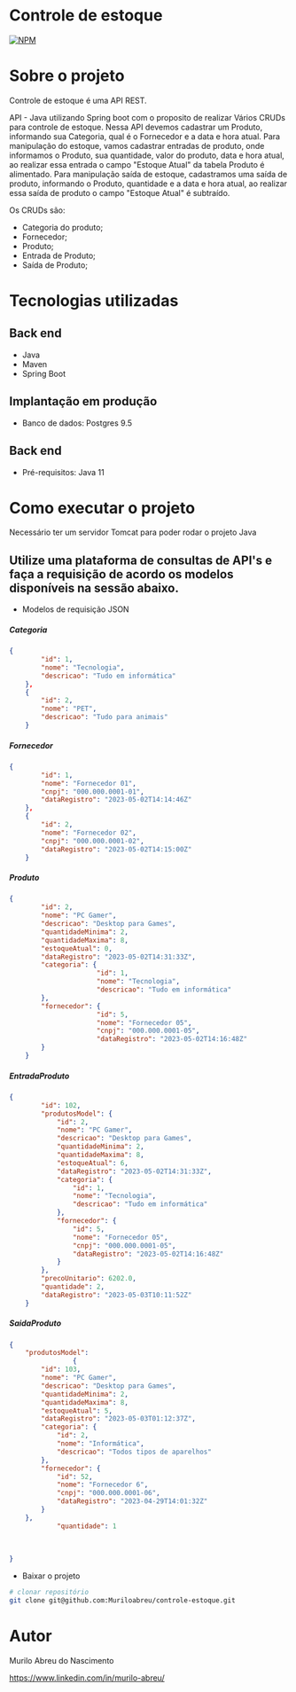 # Controle de estoque

[![NPM](https://img.shields.io/npm/l/react)](https://github.com/Muriloabreu/controle-estoque/blob/main/LICENCE) 

# Sobre o projeto


Controle de estoque é uma API REST.

API - Java utilizando Spring boot com o proposito de realizar Vários CRUDs para controle de estoque.
Nessa API devemos cadastrar um Produto, informando sua Categoria, qual é o Fornecedor e a data e hora atual. Para manipulação do estoque, vamos cadastrar entradas de produto, onde informamos o Produto, sua quantidade, valor do produto, data e hora atual, ao realizar essa entrada o campo "Estoque Atual" da tabela Produto é alimentado. Para manipulação saída de estoque, cadastramos uma saída de produto, informando o Produto, quantidade e a data e hora atual, ao realizar essa saída de produto o campo "Estoque Atual" é subtraído.

Os CRUDs são:
- Categoria do produto; 
- Fornecedor; 
- Produto;
- Entrada de Produto; 
- Saída de Produto;


# Tecnologias utilizadas
## Back end
- Java
- Maven
- Spring Boot


## Implantação em produção

- Banco de dados: Postgres 9.5

## Back end
- Pré-requisitos: Java 11

# Como executar o projeto

Necessário ter um servidor Tomcat para poder rodar o projeto Java

##  Utilize uma plataforma de consultas de API's e faça a requisição de acordo os modelos disponíveis na sessão abaixo.
</code></pre>
 - Modelos de requisição JSON
</p>

</P>
<h5>Categoria</h5>

```json
{
        "id": 1,
        "nome": "Tecnologia",
        "descricao": "Tudo em informática"
    },
    {
        "id": 2,
        "nome": "PET",
        "descricao": "Tudo para animais"
    }
```
</p>
<h5>Fornecedor</h5>

```json
{
        "id": 1,
        "nome": "Fornecedor 01",
        "cnpj": "000.000.0001-01",
        "dataRegistro": "2023-05-02T14:14:46Z"
    },
    {
        "id": 2,
        "nome": "Fornecedor 02",
        "cnpj": "000.000.0001-02",
        "dataRegistro": "2023-05-02T14:15:00Z"
    }
```
</p>
<h5>Produto</h5>

```json
{
        "id": 2,
        "nome": "PC Gamer",
        "descricao": "Desktop para Games",
        "quantidadeMinima": 2,
        "quantidadeMaxima": 8,
        "estoqueAtual": 0,
        "dataRegistro": "2023-05-02T14:31:33Z",
        "categoria": {
                      "id": 1,
                      "nome": "Tecnologia",
                      "descricao": "Tudo em informática"
        },
        "fornecedor": {
                      "id": 5,
                      "nome": "Fornecedor 05",
                      "cnpj": "000.000.0001-05",
                      "dataRegistro": "2023-05-02T14:16:48Z"
        }
    }
```
</p>
</p>

<h5>EntradaProduto</h5>

```json
{
        "id": 102,
        "produtosModel": {
            "id": 2,
            "nome": "PC Gamer",
            "descricao": "Desktop para Games",
            "quantidadeMinima": 2,
            "quantidadeMaxima": 8,
            "estoqueAtual": 6,
            "dataRegistro": "2023-05-02T14:31:33Z",
            "categoria": {
                "id": 1,
                "nome": "Tecnologia",
                "descricao": "Tudo em informática"
            },
            "fornecedor": {
                "id": 5,
                "nome": "Fornecedor 05",
                "cnpj": "000.000.0001-05",
                "dataRegistro": "2023-05-02T14:16:48Z"
            }
        },
        "precoUnitario": 6202.0,
        "quantidade": 2,
        "dataRegistro": "2023-05-03T10:11:52Z"
    }
```
</p>
</p>

<h5>SaidaProduto</h5>

```json
{
    "produtosModel":
                {
        "id": 103,
        "nome": "PC Gamer",
        "descricao": "Desktop para Games",
        "quantidadeMinima": 2,
        "quantidadeMaxima": 8,
        "estoqueAtual": 5,
        "dataRegistro": "2023-05-03T01:12:37Z",
        "categoria": {
            "id": 2,
            "nome": "Informática",
            "descricao": "Todos tipos de aparelhos"
        },
        "fornecedor": {
            "id": 52,
            "nome": "Fornecedor 6",
            "cnpj": "000.000.0001-06",
            "dataRegistro": "2023-04-29T14:01:32Z"
        }
    },
            "quantidade": 1
    
    
    
}
```
</p>
</p>


- Baixar o projeto

```bash
# clonar repositório
git clone git@github.com:Muriloabreu/controle-estoque.git

```

# Autor

Murilo Abreu do Nascimento

https://www.linkedin.com/in/murilo-abreu/

